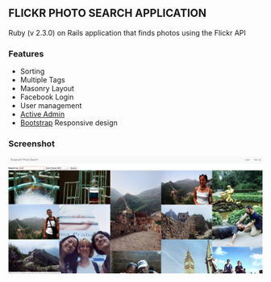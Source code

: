 ## FLICKR PHOTO SEARCH APPLICATION

Ruby (v 2.3.0) on Rails application that finds photos using the Flickr API

### Features
* Sorting
* Multiple Tags
* Masonry Layout
* Facebook Login
* User management
* [Active Admin](http://activeadmin.info/)
* [Bootstrap](http://getbootstrap.com/) Responsive design

### Screenshot

![screenshot of application](/app/assets/images/home.png)
